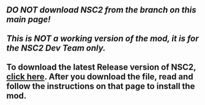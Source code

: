 ## ***DO NOT download NSC2 from the branch on this main page!<br/><br/>This is NOT a working version of the mod, it is for the NSC2 Dev Team only.***<br/><br/>**To download the latest Release version of NSC2, [click here](https://github.com/CaptainX3/NSC2-Mod/releases). After you download the file, read and follow the instructions on that page to install the mod.**
